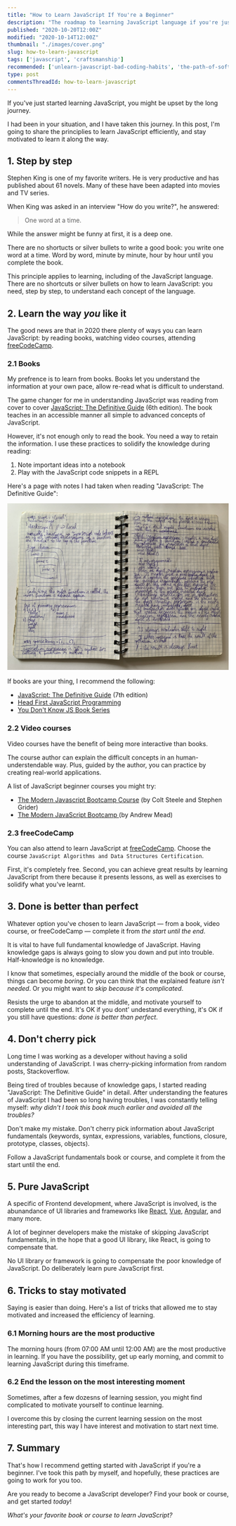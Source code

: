 ```yaml
---
title: "How to Learn JavaScript If You're a Beginner"
description: "The roadmap to learning JavaScript language if you're just starting."
published: "2020-10-20T12:00Z"
modified: "2020-10-14T12:00Z"
thumbnail: "./images/cover.png"
slug: how-to-learn-javascript
tags: ['javascript', 'craftsmanship']
recommended: ['unlearn-javascript-bad-coding-habits', 'the-path-of-software-development-craftsmanship']
type: post
commentsThreadId: how-to-learn-javascript
---
```


If you've just started learning JavaScript, you might be upset by the long journey.  

I had been in your situation, and I have taken this journey. In this post, I'm going to share
the principlies to learn JavaScript efficiently, and stay motivated to learn it along the way.  

## 1. Step by step

Stephen King is one of my favorite writers. He is very productive and has published about 61 novels. Many of these have been adapted into movies and TV series.  

When King was asked in an interview "How do you write?", he answered:

> One word at a time.

While the answer might be funny at first, it is a deep one.  

There are no shortucts or silver bullets to write a good book: you write one word at a time. Word by word, minute by minute, hour by hour until you complete the book.  

This principle applies to learning, including of the JavaScript language. There are no shortcuts or silver bullets on how to learn JavaScript: you need, step by step, to understand each concept of the language.  

## 2. Learn the way *you* like it

The good news are that in 2020 there plenty of ways you can learn JavaScript: by reading books, watching video courses, attending [freeCodeCamp](https://www.freecodecamp.org/learn).  

### 2.1 Books

My prefrence is to learn from books. Books let you understand the information at your own pace, allow re-read what is difficult to understand.  

The game changer for me in understanding JavaScript was reading from cover to cover [JavaScript: The Definitive Guide](https://www.amazon.com/JavaScript-Definitive-Guide-Activate-Guides/dp/0596805527) (6th edition). The book teaches in an accessible manner all simple to advanced concepts of JavaScript.  

However, it's not enough only to read the book. You need a way to retain the information. I use these practices to solidify the knowledge during reading:

1. Note important ideas into a notebook
2. Play with the JavaScript code snippets in a REPL

Here's a page with notes I had taken when reading "JavaScript: The Definitive Guide":

![Writing notes when learning JavaScript](./images/notebook.jpg)

If books are your thing, I recommend the following:

* [JavaScript: The Definitive Guide](https://www.amazon.com/JavaScript-Definitive-Most-Used-Programming-Language/dp/1491952024/) (7th edition)
* [Head First JavaScript Programming](https://www.amazon.com/Head-First-JavaScript-Programming-Brain-Friendly/dp/144934013X)
* [You Don't Know JS Book Series](https://www.amazon.com/gp/bookseries/B01N9EBP9V)

### 2.2 Video courses

Video courses have the benefit of being more interactive than books.  

The course author can explain the difficult concepts in an human-understendable way. Plus, guided by the author, you can practice by creating real-world applications.  

A list of JavaScript beginner courses you might try:

* [The Modern Javascript Bootcamp Course](https://www.udemy.com/course/javascript-beginners-complete-tutorial/) (by Colt Steele and Stephen Grider)
* [The Modern JavaScript Bootcamp ](https://www.udemy.com/course/modern-javascript/) (by Andrew Mead)

### 2.3 freeCodeCamp

You can also attend to learn JavaScript at [freeCodeCamp](https://www.freecodecamp.org/learn). Choose the course `JavaScript Algorithms and Data Structures Certification`. 

First, it's completely free. Second, you can achieve great results by learning JavaScript from there because it presents lessons, as well as exercises to solidify what you've learnt.  

## 3. Done is better than perfect

Whatever option you've chosen to learn JavaScript &mdash; from a book, video course, or freeCodeCamp &mdash; complete it from *the start until the end*.  

It is vital to have full fundamental knowledge of JavaScript. Having knowledge gaps is always going to slow you down and put into trouble. Half-knowledge is no knowledge.  

I know that sometimes, especially around the middle of the book or course, things can become *boring*. Or you can think that the explained feature *isn't needed*. Or you might want to *skip because it's complicated*. 

Resists the urge to abandon at the middle, and motivate yourself to complete until the end. It's OK if you dont' undestand everything, it's OK if you still have questions: *done is better than perfect*.  

## 4. Don't cherry pick

Long time I was working as a developer without having a solid understanding of JavaScript. I was cherry-picking information from random posts, Stackoverflow.  

Being tired of troubles because of knowledge gaps, I started reading "JavaScript: The Definitive Guide" in detail. After understanding the features of JavaScript I had been so long having troubles, I was constantly telling myself: *why didn't I took this book much earlier and avoided all the troubles?*  

Don't make my mistake. Don't cherry pick information about JavaScript fundamentals (keywords, syntax, expressions, variables, functions, closure, prototype, classes, objects). 

Follow a JavaScript fundamentals book or course, and complete it from the start until the end.  

## 5. Pure JavaScript

A specific of Frontend development, where JavaScript is involved, is the abunandance of UI libraries and frameworks like [React](https://reactjs.org/), [Vue](https://vuejs.org/), [Angular](https://angular.io/), and many more.  

A lot of beginner developers make the mistake of skipping JavaScript fundamentals, in the hope that a good UI library, like React, is going to compensate that.  

No UI library or framework is going to compensate the poor knowledge of JavaScript. Do deliberately learn pure JavaScript first.  

## 6. Tricks to stay motivated

Saying is easier than doing. Here's a list of tricks that allowed me to stay motivated and increased the efficiency of learning.  

### 6.1 Morning hours are the most productive

The morning hours (from 07:00 AM until 12:00 AM) are the most productive in learning. If you have the possibility, get up early morning, and commit to learning JavaScript during this timeframe.  

### 6.2 End the lesson on the most interesting moment

Sometimes, after a few dozesns of learning session, you might find complicated to motivate yourself to continue learning. 

I overcome this by closing the current learning session on the most interesting part, this way I have interest and motivation to start next time.  

## 7. Summary

That's how I recommend getting started with JavaScript if you're a beginner. I've took this path by myself, and hopefully, these practices are going to work for you too. 

Are you ready to become a JavaScript developer? Find your book or course, and get started *today*!

*What's your favorite book or course to learn JavaScript?*
